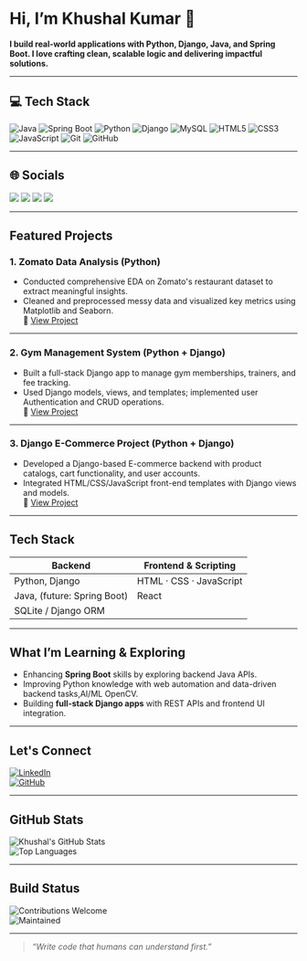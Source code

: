 #  Hi, I’m Khushal Kumar 👋  

**I build real-world applications with Python, Django, Java, and Spring Boot. I love crafting clean, scalable logic and delivering impactful solutions.**

---
## 💻 Tech Stack  

![Java](https://img.shields.io/badge/Java-%23ED8B00?style=for-the-badge&logo=openjdk&logoColor=white) ![Spring Boot](https://img.shields.io/badge/Spring%20Boot-6DB33F?style=for-the-badge&logo=springboot&logoColor=white) ![Python](https://img.shields.io/badge/Python-3776AB?style=for-the-badge&logo=python&logoColor=white) ![Django](https://img.shields.io/badge/Django-092E20?style=for-the-badge&logo=django&logoColor=white) ![MySQL](https://img.shields.io/badge/MySQL-4479A1?style=for-the-badge&logo=mysql&logoColor=white) ![HTML5](https://img.shields.io/badge/HTML5-E34F26?style=for-the-badge&logo=html5&logoColor=white) ![CSS3](https://img.shields.io/badge/CSS3-1572B6?style=for-the-badge&logo=css3&logoColor=white) ![JavaScript](https://img.shields.io/badge/JavaScript-F7DF1E?style=for-the-badge&logo=javascript&logoColor=black) ![Git](https://img.shields.io/badge/Git-F05032?style=for-the-badge&logo=git&logoColor=white) ![GitHub](https://img.shields.io/badge/GitHub-181717?style=for-the-badge&logo=github&logoColor=white)  


---
## 🌐 Socials  

<a href="https://www.linkedin.com/in/khushal-kumar-151544250/" target="_blank"><img src="https://img.shields.io/badge/LinkedIn-0077B5?style=for-the-badge&logo=linkedin&logoColor=white" /></a> <a href="https://stackoverflow.com/users/31310606" target="_blank"><img src="https://img.shields.io/badge/Stack_Overflow-FE7A16?style=for-the-badge&logo=stack-overflow&logoColor=white" /></a> <a href="mailto:khushalsuthar546@gmail.com" target="_blank"><img src="https://img.shields.io/badge/Gmail-D14836?style=for-the-badge&logo=gmail&logoColor=white"/></a> <a href="https://github.com/546khushal" target="_blank"><img src="https://img.shields.io/badge/GitHub-181717?style=for-the-badge&logo=github&logoColor=white"/></a>  


---
##  Featured Projects

### 1. **Zomato Data Analysis** (Python)  
- Conducted comprehensive EDA on Zomato's restaurant dataset to extract meaningful insights.  
- Cleaned and preprocessed messy data and visualized key metrics using Matplotlib and Seaborn.  
🔗 [View Project](https://github.com/546khushal/Zomato-Data-Analysis)

---

### 2. **Gym Management System** (Python + Django)  
- Built a full-stack Django app to manage gym memberships, trainers, and fee tracking.  
- Used Django models, views, and templates; implemented user Authentication and CRUD operations.  
🔗 [View Project](https://github.com/546khushal/gymmembership)

---

### 3. **Django E-Commerce Project** (Python + Django)  
- Developed a Django-based E-commerce backend with product catalogs, cart functionality, and user accounts.  
- Integrated HTML/CSS/JavaScript front-end templates with Django views and models.  
🔗 [View Project](https://github.com/546khushal/Django-Ecommerce-project)

---

##  Tech Stack

| Backend                  | Frontend & Scripting       |
|--------------------------|-----------------------------|
| Python, Django           | HTML · CSS · JavaScript      |
| Java, (future: Spring Boot) |    React                 |
| SQLite / Django ORM       |                            |

---

##  What I’m Learning & Exploring

- Enhancing **Spring Boot** skills by exploring backend Java APIs.  
- Improving Python knowledge with web automation and data-driven backend tasks,AI/ML OpenCV.  
- Building **full-stack Django apps** with REST APIs and frontend UI integration.

---

##  Let's Connect  

[![LinkedIn](https://img.shields.io/badge/LinkedIn-0077B5?style=for-the-badge&logo=linkedin&logoColor=white)](https://www.linkedin.com/in/khushal-kumar-151544250)  
[![GitHub](https://img.shields.io/badge/GitHub-000000?style=for-the-badge&logo=github&logoColor=white)](https://github.com/546khushal)

---

##  GitHub Stats  

![Khushal's GitHub Stats](https://github-readme-stats.vercel.app/api?username=546khushal&show_icons=true&theme=transparent)  
![Top Languages](https://github-readme-stats.vercel.app/api/top-langs/?username=546khushal&layout=compact&theme=transparent)

---

##  Build Status  

![Contributions Welcome](https://img.shields.io/badge/Contributions-Welcome-orange?style=flat-square)  
![Maintained](https://img.shields.io/badge/Maintained-Yes-blue?style=flat-square)

---

> *“Write code that humans can understand first.”*


